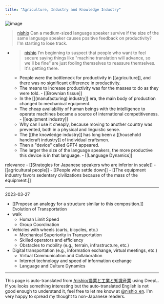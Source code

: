```yaml
---
title: "Agriculture, Industry and Knowledge Industry"
---
```


![image](https://gyazo.com/eafe7d36f4e4a24ec0c4158d140d8f6c/thumb/1000)

> [nishio](https://twitter.com/nishio/status/1639528607512166403) Can a medium-sized language speaker survive if the size of the same language speaker causes positive feedback on productivity? I'm starting to lose track.
- > [nishio](https://twitter.com/nishio/status/1639529428563931137) I'm beginning to suspect that people who want to feel secure saying things like "machine translation will advance, so we'll be fine" are just fooling themselves to reassure themselves. It's getting there.

    - People were the bottleneck for productivity in [[agriculture]], and there was no significant difference in productivity.
    - The means to increase productivity was for the masses to do as they were told.
            - [[Brownian tissue]]
    - In the [[(manufacturing) industry]] era, the main body of production changed to mechanical equipment.
    - The cheap availability of human beings with the intelligence to operate machines became a source of international competitiveness.
            - [[equipment industry]]
    - Why can I use it cheaply, because moving to another country was prevented, both in a physical and linguistic sense.
    - The [[the knowledge industry]] has long been a [[household handicraft industry]] of individual craftsmen.
    - Then a "device" called GPT4 appeared.
    - The larger the size of the language speakers, the more productive this device is in that language.
            - [[Language Dynamics]]

relevance
    - [[Strategies for Japanese speakers who are inferior in scale]]
    - [[agricultural people]]
        - [[People who settle down]]
        - [[The equipment industry favors sedentary civilizations because of the mass of the equipment.]]

-----
2023-03-27
- [[Propose an analogy for a structure similar to this composition.]]
Evolution of Transportation
- walk
    - Human Limit Speed
    - Group Coordination
- Vehicles with wheels (carts, bicycles, etc.)
    - Mechanical Superiority in Transportation
    - Skilled operators and efficiency
    - Obstacles to mobility (e.g., terrain, infrastructure, etc.)
- Digital transportation (e.g., information exchange, virtual meetings, etc.)
    - Virtual Communication and Collaboration
    - Internet technology and speed of information exchange
    - Language and Culture Dynamics


---
This page is auto-translated from [/nishio/農業と工業と知識産業](https://scrapbox.io/nishio/農業と工業と知識産業) using DeepL. If you looks something interesting but the auto-translated English is not good enough to understand it, feel free to let me know at [@nishio_en](https://twitter.com/nishio_en). I'm very happy to spread my thought to non-Japanese readers.